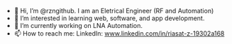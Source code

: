 - 👋 Hi, I’m @rzngithub. I am an Eletrical Engineer (RF and Automation)
- 👀 I’m interested in learning web, software, and app development.
- 🌱 I’m currently working on LNA Automation. 
- 📫 How to reach me: LinkedIn: www.linkedin.com/in/riasat-z-19302a168

<!---
rzngithub/rzngithub is a ✨ special ✨ repository because its `README.md` (this file) appears on your GitHub profile.
You can click the Preview link to take a look at your changes.
--->
